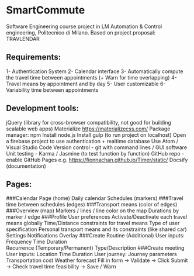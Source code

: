 # SmartCommute
Software Engineering course project in LM Automation &amp; Control engineering, Politecnico di Milano. Based on project proposal: TRAVLENDAR

## Requirements:
1- Authentication System
2- Calendar interface
3- Automatically compute the travel time between appointments
(+ Warn for time overlapping)
4- Travel means by appointment and by day
5- User customizable
6- Variability time between appointments

## Development tools:
jQuery (library for cross-browser compatibility, not good for building scalable web apps)
Materialize https://materializecss.com/
Package manager: npm
Install node.js
Install gulp (to run project on localhost)
Open a firebase project to use authentication + realtime database
Use Atom / Visual Studio Code
Version control - git with command lines / GUI software
Unit testing - Karma / Jasmine (to test function by function)
GitHub repo - enable GitHub Pages e.g. https://fionnachan.github.io/Timer/static/
Docsify (documentation)

## Pages: 
###Calendar Page (home)
    Daily calendar
        Schedules (markers)
###Travel time between schedules (edges)
###Transport means (color of edges)
###Overview (map)
    Markers / lines / line color on the map
    Durations by marker / edge
###Profile
    User preferences
        Activate/Deactivate each travel means globally
        Time/Distance constraints for travel means
        Type of user specification
        Personal transport means and its constraints (like shared car)
    Settings
        Notifications
        Overlay
###Create Routine (Additional)
    User inputs:
        Frequency
        Time
        Duration  
        Recurrence (Temporary/Permanent)
        Type/Description
###Create meeting
    User inputs:
        Location
        Time
        Duration
    User journey:
        Journey parameters
            Transportation cost
            Weather forecast
        Fill in form → Validate → Click Submit → Check travel time feasibility → Save / Warn

